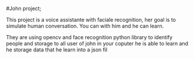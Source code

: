 #John project;

This project is a voice assistante with faciale recognition, her goal is to simulate human conversation. You can with him and he can learn.

They are using opencv and face recognition python library to identify people and storage to all 
user of john in your coputer he is able to learn and he storage data that he learn into a json fil
